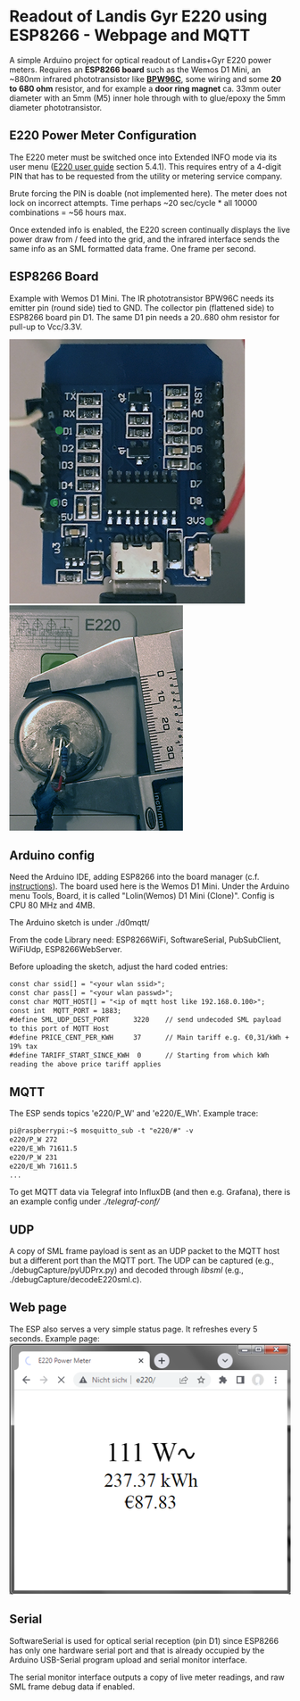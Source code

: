 
# Readout of Landis Gyr E220 using ESP8266 - Webpage and MQTT

A simple Arduino project for optical readout of Landis+Gyr E220 power meters. Requires an **ESP8266 board** such as the Wemos D1 Mini, an ~880nm infrared phototransistor like [**BPW96C**](https://www.vishay.com/docs/81532/bpw96.pdf), some wiring and some **20 to 680 ohm** resistor, and for example a **door ring magnet** ca. 33mm outer diameter with an 5mm (M5) inner hole through with to glue/epoxy the 5mm diameter phototransistor. 

## E220 Power Meter Configuration
The E220 meter must be switched once into Extended INFO mode via its user menu ([E220 user guide](https://www.landisgyr.de/webfoo/wp-content/uploads//2018/08/D000063497-E220-AMxD-Benutzerhandbuch-de-f.pdf]) section 5.4.1). This requires entry of a 4-digit PIN that has to be requested from the utility or metering service company.

Brute forcing the PIN is doable (not implemented here). The meter does not lock on incorrect attempts. Time perhaps ~20 sec/cycle * all 10000 combinations = ~56 hours max.

Once extended info is enabled, the E220 screen continually displays the live power draw from / feed into the grid, and the infrared interface sends the same info as an SML formatted data frame. One frame per second.

## ESP8266 Board
Example with Wemos D1 Mini. The IR phototransistor BPW96C needs its emitter pin (round side) tied to GND. The collector pin (flattened side) to ESP8266 board pin D1. The same D1 pin needs a 20..680 ohm resistor for pull-up to Vcc/3.3V. 

![Wemos D1 board pin D1, GND, Vcc](https://raw.githubusercontent.com/jwagnerhki/e220_esp8266/main/images/wemos-D1.jpg) ![Phototransistor with pull-up resistor and magnet](https://raw.githubusercontent.com/jwagnerhki/e220_esp8266/main/images/phototransistor-magnet.jpg)

## Arduino config
Need the Arduino IDE, adding ESP8266 into the board manager (c.f. [instructions](https://arduino-esp8266.readthedocs.io/en/latest/installing.html)). The board used here is the Wemos D1 Mini. Under the Arduino menu Tools, Board, it is called "Lolin(Wemos) D1 Mini (Clone)". Config is CPU 80 MHz and 4MB.

The Arduino sketch is under ./d0mqtt/

From the code Library need: ESP8266WiFi, SoftwareSerial, PubSubClient, WiFiUdp, ESP8266WebServer.

Before uploading the sketch, adjust the hard coded entries:
```
const char ssid[] = "<your wlan ssid>";
const char pass[] = "<your wlan passwd>";
const char MQTT_HOST[] = "<ip of mqtt host like 192.168.0.100>";
const int  MQTT_PORT = 1883;
#define SML_UDP_DEST_PORT      3220    // send undecoded SML payload to this port of MQTT Host
#define PRICE_CENT_PER_KWH     37      // Main tariff e.g. €0,31/kWh + 19% tax
#define TARIFF_START_SINCE_KWH  0      // Starting from which kWh reading the above price tariff applies
```


## MQTT
The ESP sends topics 'e220/P_W' and 'e220/E_Wh'. Example trace:
```
pi@raspberrypi:~$ mosquitto_sub -t "e220/#" -v
e220/P_W 272 
e220/E_Wh 71611.5 
e220/P_W 231 
e220/E_Wh 71611.5 
... 
```
To get MQTT data via Telegraf into InfluxDB (and then e.g. Grafana), there is an  example config under *./telegraf-conf/*

## UDP
A copy of SML frame payload is sent as an UDP packet to the MQTT host but a different port than the MQTT port. The UDP can be captured (e.g., ./debugCapture/pyUDPrx.py) and decoded through *libsml* (e.g., ./debugCapture/decodeE220sml.c).

## Web page
The ESP also serves a very simple status page. It refreshes every 5 seconds. Example page: ![example of status page](https://raw.githubusercontent.com/jwagnerhki/e220_esp8266/main/images/sample_page.png)

## Serial
SoftwareSerial is used for optical serial reception (pin D1) since ESP8266 has only one hardware serial port and that is already occupied by the Arduino USB-Serial program upload and serial monitor interface.

The serial monitor interface outputs a copy of live meter readings, and raw SML frame debug data if enabled.
